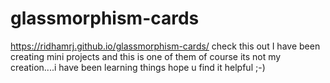 # glassmorphism-cards
https://ridhamrj.github.io/glassmorphism-cards/ 
check this out
I have been creating mini projects and this is one of them
of course its not my creation....i have been learning things
hope u find it helpful ;-)
